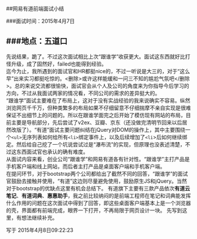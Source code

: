 ##网易有道前端面试小结

###面试时间：2015年4月7日  

###地点：五道口  
---
先说结果，跪了。不过这次面试相比上次“跟谁学”收获更大。面试这东西就好比打怪升级，成了固然好，failed也能得到经验。  
迄今为止，我所遇到的面试官和HR都挺nice的，不过一听说是大三的，对于“这么早”出来实习都挺吃惊的。<删除>或许这样能缓和一问三不知的尴尬气氛吧</删除>。总的来说交流都很愉快，面试官会从个人及公司的角度来为你指导今后学习的方向，不过从我面试两家的情况看，不同公司的需求的差异挺大的。  
“跟谁学”面试主要难在了布局上，这对于没有实战经验的我来说确实不容易。纵然浏览网页千千万，但种类繁多的布局如果不仔细留意不仔细揣摩不亲自实现是很难保证不出细节上的问题的。所以在跟谁学面完之后开始了模仿现有网站的布局，目前主要是导航部分，先后尝试了v2ex、豆瓣、京东（还没做完清明节回来以后居然改版了）。“有道”面试主要问题纠结在jQuery对DOM的操作上，其中主要围绕一个`<ul>`无序列表如何给所有`<li>`绑定事件上，以及后续增加了`<li`>后如何继续绑定。然后给自己挖了一个坑说尝试过是“瀑布流”的实现，但原理也没表述清楚，不过这东西面试官也承认的确有难度。  
从面试内容来看，创业公司“跟谁学”和网易有道各有针对性。“跟谁学”主打产品是手机客户端和线上网站，而后者主打产品是桌面客户端和手机客户端。  
在提问环节，对于bootstrap两个公司都给出了截然不同的回答，“跟谁学”的面试官鼓励去接触并使用，“有道”这边则尽量避免使用，鼓励原生JS和jQuery。当然对于bootstrap的优缺点这里有机会总结下。
有道旗下主要有三款产品依次**有道云笔记**、**有道词典**、**惠惠助手**，我之前比较纳闷的是前端工程师在笔记和词典能发挥什么作用的问题在这次面试中得到了回答，即这些桌面客户端基本上是一个浏览器的壳，界面都有前端完成，眼界一下打开，不再局限于网页设计一块。
先写到这里，有想法继续补充。
  
写于 2015年4月8日09:22:23